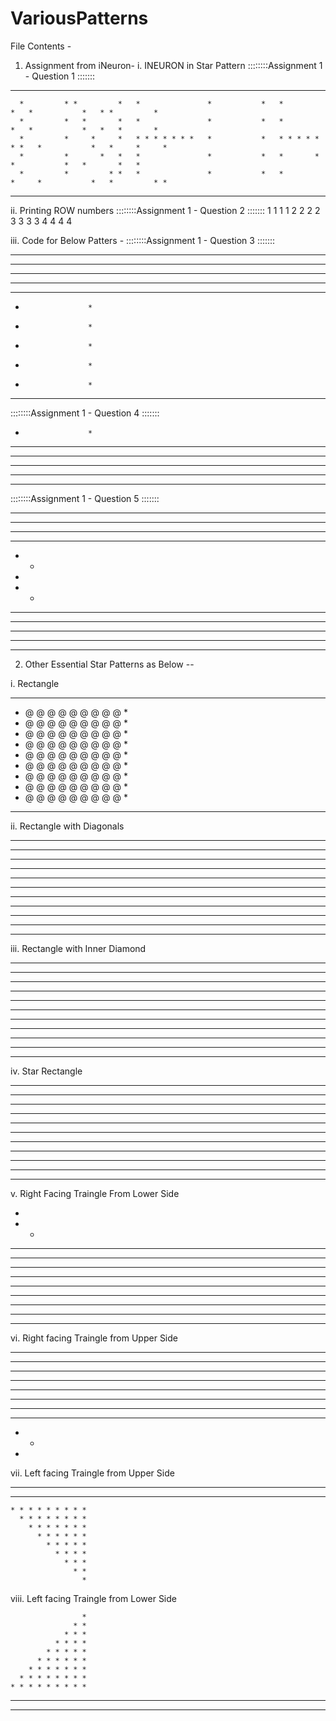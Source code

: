 # VariousPatterns
File Contents -
1. Assignment from iNeuron- 
i.  INEURON in Star Pattern
::::::::Assignment 1 - Question 1  :::::::
* * * * * * *   *           *   * * * * * * *   *           *   * * * * * * *   * * * * * * *   *           * 
      *         * *         *   *               *           *   *           *   *           *   * *         * 
      *         *   *       *   *               *           *   *           *   *           *   *   *       * 
      *         *     *     *   * * * * * * *   *           *   * * * * * * *   *           *   *     *     * 
      *         *       *   *   *               *           *   *       *       *           *   *       *   * 
      *         *         * *   *               *           *   *         *     *           *   *         * * 
* * * * * * *   *           *   * * * * * * *   * * * * * * *   *           *   * * * * * * *   *           * 

ii.  Printing ROW numbers
::::::::Assignment 1 - Question 2  :::::::
1 1 1 1 
2 2 2 2 
3 3 3 3 
4 4 4 4 

iii.  Code for Below Patters - 
      ::::::::Assignment 1 - Question 3  :::::::
* * * * * * * * * * * 
* * * * *   * * * * * 
* * * *       * * * * 
* * *           * * * 
* *               * * 
*                   * 
*                   * 
*                   * 
*                   * 
*                   * 
* * * * * * * * * * * 
::::::::Assignment 1 - Question 4  :::::::
                      
                      
                      
                      
                      
*                   * 
* *               * * 
* * *           * * * 
* * * *       * * * * 
* * * * *   * * * * * 
* * * * * * * * * * * 
::::::::Assignment 1 - Question 5  :::::::
* * * * * * * * * * * 
* * * * *             
* * * *               
* * *                 
* *                   
*                     
* *                   
* * *                 
* * * *               
* * * * *             
* * * * * * * * * * * 

-----------------------------------------------
2. Other Essential Star Patterns as Below --

i. Rectangle 

* * * * * * * * * * * 
* @ @ @ @ @ @ @ @ @ * 
* @ @ @ @ @ @ @ @ @ * 
* @ @ @ @ @ @ @ @ @ * 
* @ @ @ @ @ @ @ @ @ * 
* @ @ @ @ @ @ @ @ @ * 
* @ @ @ @ @ @ @ @ @ * 
* @ @ @ @ @ @ @ @ @ * 
* @ @ @ @ @ @ @ @ @ * 
* @ @ @ @ @ @ @ @ @ * 
* * * * * * * * * * * 

ii. Rectangle with Diagonals 

* * * * * * * * * * * 
* *               * * 
*   *           *   * 
*     *       *     * 
*       *   *       * 
*         *         * 
*       *   *       * 
*     *       *     * 
*   *           *   * 
* *               * * 
* * * * * * * * * * * 

iii. Rectangle with Inner Diamond

* * * * * * * * * * * 
* *               * * 
*   *           *   * 
*     *       *     * 
*       *   *       * 
*         *         * 
*       *   *       * 
*     *       *     * 
*   *           *   * 
* *               * * 
* * * * * * * * * * * 

iv. Star Rectangle 

 * * * * * * * * * * *
 * * * * * * * * * * *
 * * * * * * * * * * *
 * * * * * * * * * * *
 * * * * * * * * * * *
 * * * * * * * * * * *
 * * * * * * * * * * *
 * * * * * * * * * * *
 * * * * * * * * * * *
 * * * * * * * * * * *
 * * * * * * * * * * *

v. Right Facing Traingle From Lower Side

* 
* * 
* * * 
* * * * 
* * * * * 
* * * * * * 
* * * * * * * 
* * * * * * * * 
* * * * * * * * * 
* * * * * * * * * * 
* * * * * * * * * * * 

vi. Right facing Traingle from Upper Side

* * * * * * * * * * 
* * * * * * * * * 
* * * * * * * * 
* * * * * * * 
* * * * * * 
* * * * * 
* * * * 
* * * 
* * 
* 

vii. Left facing Traingle from Upper Side

* * * * * * * * * * * 
  * * * * * * * * * * 
    * * * * * * * * * 
      * * * * * * * * 
        * * * * * * * 
          * * * * * * 
            * * * * * 
              * * * * 
                * * * 
                  * * 
                    * 


viii. Left facing Traingle from Lower Side

                    * 
                  * * 
                * * * 
              * * * * 
            * * * * * 
          * * * * * * 
        * * * * * * * 
      * * * * * * * * 
    * * * * * * * * * 
  * * * * * * * * * * 
* * * * * * * * * * * 

